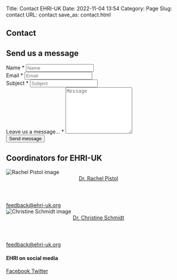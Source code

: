 Title: Contact EHRI-UK
Date: 2022-11-04 13:54
Category: Page
Slug: contact
URL: contact
save_as: contact.html


<section class="hero">
    <h1>Contact</h1>
</section>

<section class="contact-info">
    <div class="form">
        <h2>Send us a message</h2>
        <form class="form contact-form" method="post">
            <div class="form-group">
                <label for="form-name">Name *</label>
                <input type="text" name="name" id="form-name" placeholder="Name" required/>
            </div>
            <div class="form-group">
                <label for="form-email">Email *</label>
                <input type="email" name="email" id="form-email" placeholder="Email" required/>
            </div>
            <div class="form-group">
                <label for="form-subject">Subject *</label>
                <input type="text" name="subject" id="form-subject" placeholder="Subject" required/>
            </div>
            <div class="form-group">
                <label for="form-message">Leave us a message... *</label>
                <textarea rows="8" name="message" id="form-message" placeholder="Message" required></textarea>
            </div>
            <button class="button-primary" type="submit">Send message</button>
        </form>
    </div>
    <div class="people">
        <h2>Coordinators for EHRI-UK</h2>
        <div class="person-list">
            <div class="person">
                <img class="person-image" src="../images/pistol_headshot.webp"
                     alt="Rachel Pistol image" />
                <header class="person-name"><a href="mailto:feedback@ehri-uk.org">Dr. Rachel Pistol</a></header>
                <a class="person-email" href="mailto:feedback@ehri-uk.org">
                    <i class="fa fa-fw fa-envelope-o"></i>
                    feedback@ehri-uk.org
                </a>
            </div>
            <div class="person">
                <img class="person-image" src="../images/schmidt_headshot.webp"
                     alt="Christine Schmidt image" />
                <header class="person-name"><a href="mailto:feedback@ehri-uk.org">Dr. Christine Schmidt</a></header>
                <a class="person-email" href="mailto:feedback@ehri-uk.org">
                    <i class="fa fa-fw fa-envelope-o"></i>
                    feedback@ehri-uk.org
                </a>
            </div>
        </div>
        <h4>EHRI on social media</h4>
        <div class="social">
            <a class="follow-button" href="https://facebook.com/EHRIproject" title="Follow EHRI on Facebook">
                <i class="fa fa-2x fa-facebook" aria-hidden="true"></i>
                <span class="sr-only">Facebook</span>
            </a>
            <a class="follow-button" href="https://twitter.com/EHRIproject" title="Follow EHRI on Twitter">
                <i class="fa fa-fw fa-2x fa-twitter" aria-hidden="true"></i>
                <span class="sr-only">Twitter</span>
            </a>
        </div>
    </div>
</section>
